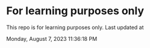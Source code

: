 # For learning purposes only
This repo is for learning purposes only.
Last updated at

Monday, August 7, 2023 11:36:18 PM

